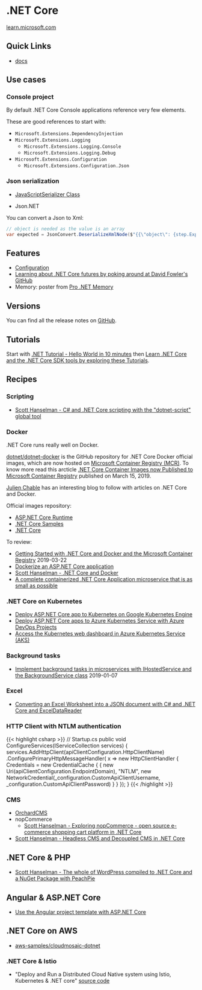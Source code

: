 # .NET Core

[learn.microsoft.com](https://learn.microsoft.com/en-us/dotnet/core/introduction)

## Quick Links

- [docs](https://docs.microsoft.com/en-us/dotnet/core/)

## Use cases

### Console project

By default .NET Core Console applications reference very few elements.

These are good references to start with:

- `Microsoft.Extensions.DependencyInjection`
- `Microsoft.Extensions.Logging`
  - `Microsoft.Extensions.Logging.Console`
  - `Microsoft.Extensions.Logging.Debug`
- `Microsoft.Extensions.Configuration`
  - `Microsoft.Extensions.Configuration.Json`

### Json serialization

- [JavaScriptSerializer Class](https://msdn.microsoft.com/en-us/library/system.web.script.serialization.javascriptserializer.aspx)

- Json.NET

You can convert a Json to Xml:

```csharp
// object is needed as the value is an array
var expected = JsonConvert.DeserializeXmlNode($"{{\"object\": {step.ExpectedResponseJsonString}}}", "root");
```

## Features

- [Configuration](https://docs.microsoft.com/en-us/aspnet/core/fundamentals/configuration)
- [Learning about .NET Core futures by poking around at David Fowler's GitHub](https://www.hanselman.com/blog/LearningAboutNETCoreFuturesByPokingAroundAtDavidFowlersGitHub.aspx)
- Memory: poster from [Pro .NET Memory](https://prodotnetmemory.com/)

## Versions

You can find all the release notes on [GitHub](https://github.com/dotnet/core/tree/master/release-notes).

## Tutorials

Start with [.NET Tutorial - Hello World in 10 minutes](https://dotnet.microsoft.com/learn/dotnet/hello-world-tutorial/intro) then [Learn .NET Core and the .NET Core SDK tools by exploring these Tutorials](https://docs.microsoft.com/en-us/dotnet/core/tutorials/).

## Recipes

### Scripting

- [Scott Hanselman - C# and .NET Core scripting with the "dotnet-script" global tool](https://www.hanselman.com/blog/CAndNETCoreScriptingWithTheDotnetscriptGlobalTool.aspx)

### Docker

.NET Core runs really well on Docker.

[dotnet/dotnet-docker](https://github.com/dotnet/dotnet-docker) is the GitHub repository for .NET Core Docker official images, which are now hosted on [Microsoft Container Registry (MCR)](https://azure.microsoft.com/en-us/services/container-registry/). To know more read this arcticle [.NET Core Container Images now Published to Microsoft Container Registry](https://devblogs.microsoft.com/dotnet/net-core-container-images-now-published-to-microsoft-container-registry/) published on March 15, 2019.

[Julien Chable](http://julien.chable.net/) has an interesting blog to follow with articles on .NET Core and Docker.

Official images repository:

- [ASP.NET Core Runtime](https://hub.docker.com/_/microsoft-dotnet-core-aspnet/)
- [.NET Core Samples](https://hub.docker.com/_/microsoft-dotnet-core-samples)
- [.NET Core](https://hub.docker.com/_/microsoft-dotnet-core)

To review:

- [Getting Started with .NET Core and Docker and the Microsoft Container Registry](https://www.hanselman.com/blog/GettingStartedWithNETCoreAndDockerAndTheMicrosoftContainerRegistry.aspx) 2019-03-22
- [Dockerize an ASP.NET Core application](https://docs.docker.com/engine/examples/dotnetcore/)
- [Scott Hanselman - .NET Core and Docker](https://www.hanselman.com/blog/NETCoreAndDocker.aspx)
- [A complete containerized .NET Core Application microservice that is as small as possible](https://www.hanselman.com/blog/ACompleteContainerizedNETCoreApplicationMicroserviceThatIsAsSmallAsPossible.aspx)

### .NET Core on Kubernetes

- [Deploy ASP.NET Core app to Kubernetes on Google Kubernetes Engine](https://codelabs.developers.google.com/codelabs/cloud-kubernetes-aspnetcore/#0)
- [Deploy ASP.NET Core apps to Azure Kubernetes Service with Azure DevOps Projects](https://docs.microsoft.com/en-us/azure/devops-project/azure-devops-project-aks)
- [Access the Kubernetes web dashboard in Azure Kubernetes Service (AKS)](https://docs.microsoft.com/en-gb/azure/aks/kubernetes-dashboard)

### Background tasks

- [Implement background tasks in microservices with IHostedService and the BackgroundService class](https://docs.microsoft.com/en-us/dotnet/standard/microservices-architecture/multi-container-microservice-net-applications/background-tasks-with-ihostedservice) 2019-01-07

### Excel

- [Converting an Excel Worksheet into a JSON document with C# and .NET Core and ExcelDataReader](https://www.hanselman.com/blog/ConvertingAnExcelWorksheetIntoAJSONDocumentWithCAndNETCoreAndExcelDataReader.aspx)

### HTTP Client with NTLM authentication

{{< highlight csharp >}}
// Startup.cs
public void ConfigureServices(IServiceCollection services)
{
    services.AddHttpClient(apiClientConfiguration.HttpClientName)
        .ConfigurePrimaryHttpMessageHandler(
            x => new HttpClientHandler
            {
                Credentials = new CredentialCache {
                {
                  new Uri(apiClientConfiguration.EndpointDomain), "NTLM", new NetworkCredential(_configuration.CustomApiClientUsername, _configuration.CustomApiClientPassword)
                }
            }
        });
}
{{< /highlight >}}

### CMS

- [OrchardCMS](https://github.com/OrchardCMS/OrchardCore)
- nopCommerce
  - [Scott Hanselman - Exploring nopCommerce - open source e-commerce shopping cart platform in .NET Core](https://www.hanselman.com/blog/ExploringNopCommerceOpenSourceEcommerceShoppingCartPlatformInNETCore.aspx)
- [Scott Hanselman - Headless CMS and Decoupled CMS in .NET Core](https://www.hanselman.com/blog/HeadlessCMSAndDecoupledCMSInNETCore.aspx)

## .NET Core & PHP

- [Scott Hanselman - The whole of WordPress compiled to .NET Core and a NuGet Package with PeachPie](https://www.hanselman.com/blog/TheWholeOfWordPressCompiledToNETCoreAndANuGetPackageWithPeachPie.aspx)

## Angular & ASP.NET Core

- [Use the Angular project template with ASP.NET Core](https://docs.microsoft.com/en-us/aspnet/core/client-side/spa/angular)

## .NET Core on AWS

- [aws-samples/cloudmosaic-dotnet](https://github.com/aws-samples/cloudmosaic-dotnet)

### .NET Core & Istio

- "Deploy and Run a Distributed Cloud Native system using Istio, Kubernetes & .NET core" [source code](https://github.com/sreenivasmrpivot/ProgNet2019K8sIstio)
